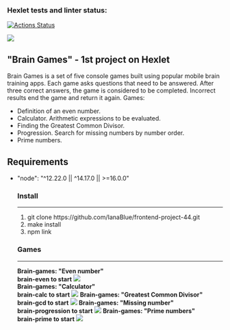 ### Hexlet tests and linter status:
[![Actions Status](https://github.com/IanaBlue/frontend-project-44/workflows/hexlet-check/badge.svg)](https://github.com/IanaBlue/frontend-project-44/actions)

<a href="https://codeclimate.com/github/IanaBlue/frontend-project-44/maintainability"><img src="https://api.codeclimate.com/v1/badges/b92b7c1ac79ecd381484/maintainability" /></a>

<h2> "Brain Games" - 1st project on Hexlet </h2>
<p>
Brain Games is a set of five console games built using popular mobile brain training apps. Each game asks questions that need to be answered. After three correct answers, the game is considered to be completed. Incorrect results end the game and return it again. Games:
<ul>
<li>Definition of an even number.</li>
<li>Calculator. Arithmetic expressions to be evaluated.</li>
<li>Finding the Greatest Common Divisor.</li>
<li>Progression. Search for missing numbers by number order.</li>
<li>Prime numbers.</li>
</ul>
</p>

<h2>Requirements</h2>
<ul>
<li>"node": "^12.22.0 || ^14.17.0 || >=16.0.0" </li>

<h3> Install </h3> <hr>
<ol>
<li>git clone https://github.com/IanaBlue/frontend-project-44.git</li>
<li>make install</li>
<li>npm link</li>
</ol>

<h3> Games </h3> <hr>
<strong>Brain-games: "Even number"</strong> </br>
<strong>brain-even to start</strong> 
<a href="https://asciinema.org/a/QkAUPWIPfNSO3E2njDQcW7cOL" target="_blank"><img src="https://asciinema.org/a/QkAUPWIPfNSO3E2njDQcW7cOL.svg" /></a> </br>
<strong>Brain-games: "Calculator"</strong> </br>
<strong>brain-calc to start</strong> 
<a href="https://asciinema.org/a/72YKXr4RpfUygJDnVFufMm6yR" target="_blank"><img src="https://asciinema.org/a/72YKXr4RpfUygJDnVFufMm6yR.svg" /></a>
<strong>Brain-games: "Greatest Common Divisor"</strong> </br>
<strong>brain-gcd to start</strong> 
<a href="https://asciinema.org/a/vaGuxkoTU7DpPckbRzB5vcBXH" target="_blank"><img src="https://asciinema.org/a/vaGuxkoTU7DpPckbRzB5vcBXH.svg" /></a>
<strong>Brain-games: "Missing number"</strong> </br>
<strong>brain-progression to start</strong>
<a href="https://asciinema.org/a/ChFnok6FJHUfK6J5yTzfLd1yX" target="_blank"><img src="https://asciinema.org/a/ChFnok6FJHUfK6J5yTzfLd1yX.svg" /></a>
<strong>Brain-games: "Prime numbers"</strong> </br>
<strong>brain-prime to start</strong>
<a href="https://asciinema.org/a/e7u4hZDJOJvABslnJwHyTjzYG" target="_blank"><img src="https://asciinema.org/a/e7u4hZDJOJvABslnJwHyTjzYG.svg" /></a>